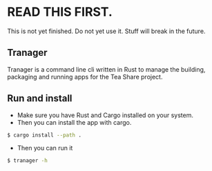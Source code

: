 # READ THIS FIRST.

This is not yet finished.
Do not yet use it. Stuff will break in the future.

## Tranager

Tranager is a command line cli written in Rust to manage the building, packaging and running apps for the Tea Share project.

## Run and install

- Make sure you have Rust and Cargo installed on your system.
- Then you can install the app with cargo.
```sh
$ cargo install --path .
```

- Then you can run it

```sh
$ tranager -h 
```